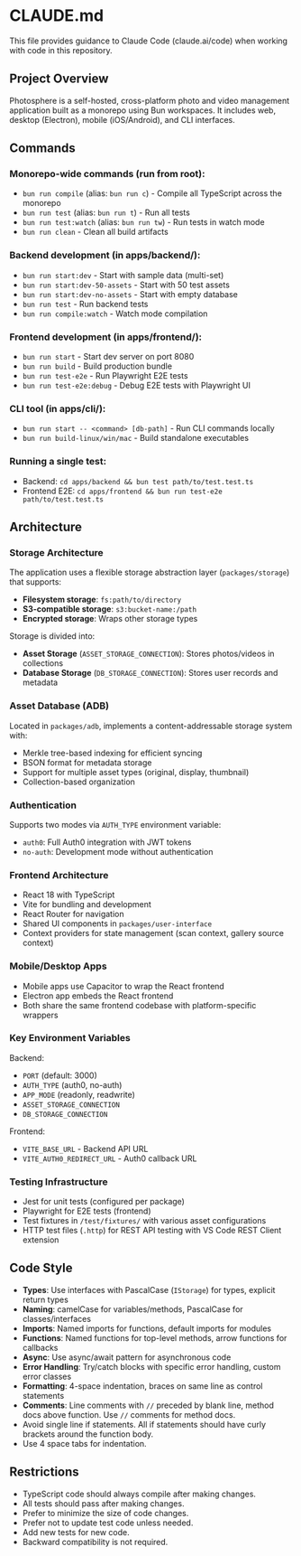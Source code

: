# CLAUDE.md

This file provides guidance to Claude Code (claude.ai/code) when working with code in this repository.

## Project Overview

Photosphere is a self-hosted, cross-platform photo and video management application built as a monorepo using Bun workspaces. It includes web, desktop (Electron), mobile (iOS/Android), and CLI interfaces.

## Commands

### Monorepo-wide commands (run from root):
- `bun run compile` (alias: `bun run c`) - Compile all TypeScript across the monorepo
- `bun run test` (alias: `bun run t`) - Run all tests
- `bun run test:watch` (alias: `bun run tw`) - Run tests in watch mode
- `bun run clean` - Clean all build artifacts

### Backend development (in apps/backend/):
- `bun run start:dev` - Start with sample data (multi-set)
- `bun run start:dev-50-assets` - Start with 50 test assets
- `bun run start:dev-no-assets` - Start with empty database
- `bun run test` - Run backend tests
- `bun run compile:watch` - Watch mode compilation

### Frontend development (in apps/frontend/):
- `bun run start` - Start dev server on port 8080
- `bun run build` - Build production bundle
- `bun run test-e2e` - Run Playwright E2E tests
- `bun run test-e2e:debug` - Debug E2E tests with Playwright UI

### CLI tool (in apps/cli/):
- `bun run start -- <command> [db-path]` - Run CLI commands locally
- `bun run build-linux/win/mac` - Build standalone executables

### Running a single test:
- Backend: `cd apps/backend && bun test path/to/test.test.ts`
- Frontend E2E: `cd apps/frontend && bun run test-e2e path/to/test.test.ts`

## Architecture

### Storage Architecture
The application uses a flexible storage abstraction layer (`packages/storage`) that supports:
- **Filesystem storage**: `fs:path/to/directory`
- **S3-compatible storage**: `s3:bucket-name:/path`
- **Encrypted storage**: Wraps other storage types

Storage is divided into:
- **Asset Storage** (`ASSET_STORAGE_CONNECTION`): Stores photos/videos in collections
- **Database Storage** (`DB_STORAGE_CONNECTION`): Stores user records and metadata

### Asset Database (ADB)
Located in `packages/adb`, implements a content-addressable storage system with:
- Merkle tree-based indexing for efficient syncing
- BSON format for metadata storage
- Support for multiple asset types (original, display, thumbnail)
- Collection-based organization

### Authentication
Supports two modes via `AUTH_TYPE` environment variable:
- `auth0`: Full Auth0 integration with JWT tokens
- `no-auth`: Development mode without authentication

### Frontend Architecture
- React 18 with TypeScript
- Vite for bundling and development
- React Router for navigation
- Shared UI components in `packages/user-interface`
- Context providers for state management (scan context, gallery source context)

### Mobile/Desktop Apps
- Mobile apps use Capacitor to wrap the React frontend
- Electron app embeds the React frontend
- Both share the same frontend codebase with platform-specific wrappers

### Key Environment Variables
Backend:
- `PORT` (default: 3000)
- `AUTH_TYPE` (auth0, no-auth)
- `APP_MODE` (readonly, readwrite)
- `ASSET_STORAGE_CONNECTION`
- `DB_STORAGE_CONNECTION`

Frontend:
- `VITE_BASE_URL` - Backend API URL
- `VITE_AUTH0_REDIRECT_URL` - Auth0 callback URL

### Testing Infrastructure
- Jest for unit tests (configured per package)
- Playwright for E2E tests (frontend)
- Test fixtures in `/test/fixtures/` with various asset configurations
- HTTP test files (`.http`) for REST API testing with VS Code REST Client extension

## Code Style
- **Types**: Use interfaces with PascalCase (`IStorage`) for types, explicit return types
- **Naming**: camelCase for variables/methods, PascalCase for classes/interfaces
- **Imports**: Named imports for functions, default imports for modules
- **Functions**: Named functions for top-level methods, arrow functions for callbacks
- **Async**: Use async/await pattern for asynchronous code
- **Error Handling**: Try/catch blocks with specific error handling, custom error classes
- **Formatting**: 4-space indentation, braces on same line as control statements
- **Comments**: Line comments with `//` preceded by blank line, method docs above function. Use `//` comments for method docs.
- Avoid single line if statements. All if statements should have curly brackets around the function body.
- Use 4 space tabs for indentation.

## Restrictions
- TypeScript code should always compile after making changes.
- All tests should pass after making changes.
- Prefer to minimize the size of code changes.
- Prefer not to update test code unless needed.
- Add new tests for new code.
- Backward compatibility is not required.

